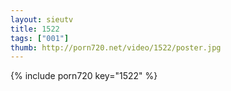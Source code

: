 ```yaml
--- 
layout: sieutv
title: 1522
tags: ["001"]
thumb: http://porn720.net/video/1522/poster.jpg
---
```

{% include porn720 key="1522" %} 

